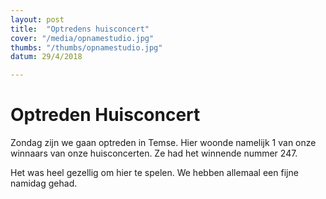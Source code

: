 ```yaml
---
layout: post
title:  "Optredens huisconcert"
cover: "/media/opnamestudio.jpg" 
thumbs: "/thumbs/opnamestudio.jpg" 
datum: 29/4/2018

---
```


# Optreden Huisconcert

Zondag zijn we gaan optreden in Temse. 
Hier woonde namelijk 1 van onze winnaars van onze huisconcerten. Ze had het winnende nummer 247.

Het was heel gezellig om hier te spelen. We hebben allemaal een fijne namidag gehad.